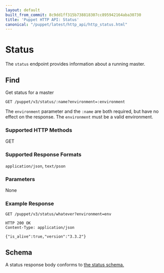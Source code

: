 ```yaml
---
layout: default
built_from_commit: 8c9dd1ff315b738818307cc895942164aba30730
title: 'Puppet HTTP API: Status'
canonical: "/puppet/latest/http_api/http_status.html"
---
```


Status
=============

The `status` endpoint provides information about a running master.

Find
----

Get status for a master

    GET /puppet/v3/status/:name?environment=:environment

The `environment` parameter and the `:name` are both required, but have no
effect on the response. The `environment` must be a valid environment.

### Supported HTTP Methods

GET

### Supported Response Formats

`application/json`, `text/pson`

### Parameters

None

### Example Response

    GET /puppet/v3/status/whatever?environment=env

    HTTP 200 OK
    Content-Type: application/json

    {"is_alive":true,"version":"3.3.2"}

Schema
------

A status response body conforms to [the status schema.](../schemas/status.json)
